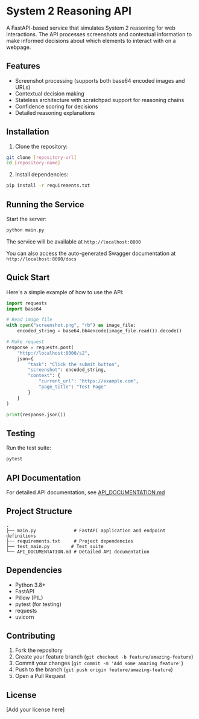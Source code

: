 # System 2 Reasoning API

A FastAPI-based service that simulates System 2 reasoning for web interactions. The API processes screenshots and contextual information to make informed decisions about which elements to interact with on a webpage.

## Features

- Screenshot processing (supports both base64 encoded images and URLs)
- Contextual decision making
- Stateless architecture with scratchpad support for reasoning chains
- Confidence scoring for decisions
- Detailed reasoning explanations

## Installation

1. Clone the repository:
```bash
git clone [repository-url]
cd [repository-name]
```

2. Install dependencies:
```bash
pip install -r requirements.txt
```

## Running the Service

Start the server:
```bash
python main.py
```

The service will be available at `http://localhost:8000`

You can also access the auto-generated Swagger documentation at `http://localhost:8000/docs`

## Quick Start

Here's a simple example of how to use the API:

```python
import requests
import base64

# Read image file
with open("screenshot.png", "rb") as image_file:
    encoded_string = base64.b64encode(image_file.read()).decode()

# Make request
response = requests.post(
    "http://localhost:8000/s2",
    json={
        "task": "Click the submit button",
        "screenshot": encoded_string,
        "context": {
            "current_url": "https://example.com",
            "page_title": "Test Page"
        }
    }
)

print(response.json())
```

## Testing

Run the test suite:
```bash
pytest
```

## API Documentation

For detailed API documentation, see [API_DOCUMENTATION.md](API_DOCUMENTATION.md)

## Project Structure

```
.
├── main.py              # FastAPI application and endpoint definitions
├── requirements.txt     # Project dependencies
├── test_main.py        # Test suite
└── API_DOCUMENTATION.md # Detailed API documentation
```

## Dependencies

- Python 3.8+
- FastAPI
- Pillow (PIL)
- pytest (for testing)
- requests
- uvicorn

## Contributing

1. Fork the repository
2. Create your feature branch (`git checkout -b feature/amazing-feature`)
3. Commit your changes (`git commit -m 'Add some amazing feature'`)
4. Push to the branch (`git push origin feature/amazing-feature`)
5. Open a Pull Request

## License

[Add your license here] 